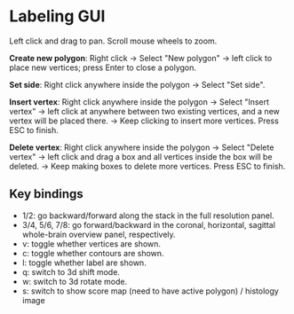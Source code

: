 # Labeling GUI

Left click and drag to pan. Scroll mouse wheels to zoom.

**Create new polygon**: Right click -> Select "New polygon" -> left click to place new vertices; press Enter to close a polygon.

**Set side**: Right click anywhere inside the polygon -> Select "Set side".

**Insert vertex**: Right click anywhere inside the polygon -> Select "Insert vertex" -> left click at anywhere between two existing vertices, and a new vertex will be placed there. -> Keep clicking to insert more vertices. Press ESC to finish.

**Delete vertex**: Right click anywhere inside the polygon -> Select "Delete vertex" -> left click and drag a box and all vertices inside the box will be deleted. -> Keep making boxes to delete more vertices. Press ESC to finish.

## Key bindings
- 1/2: go backward/forward along the stack in the full resolution panel.
- 3/4, 5/6, 7/8: go forward/backward in the coronal, horizontal, sagittal whole-brain overview panel, respectively.
- v: toggle whether vertices are shown.
- c: toggle whether contours are shown.
- l: toggle whether label are shown.
- q: switch to 3d shift mode.
- w: switch to 3d rotate mode.
- s: switch to show score map (need to have active polygon) / histology image
